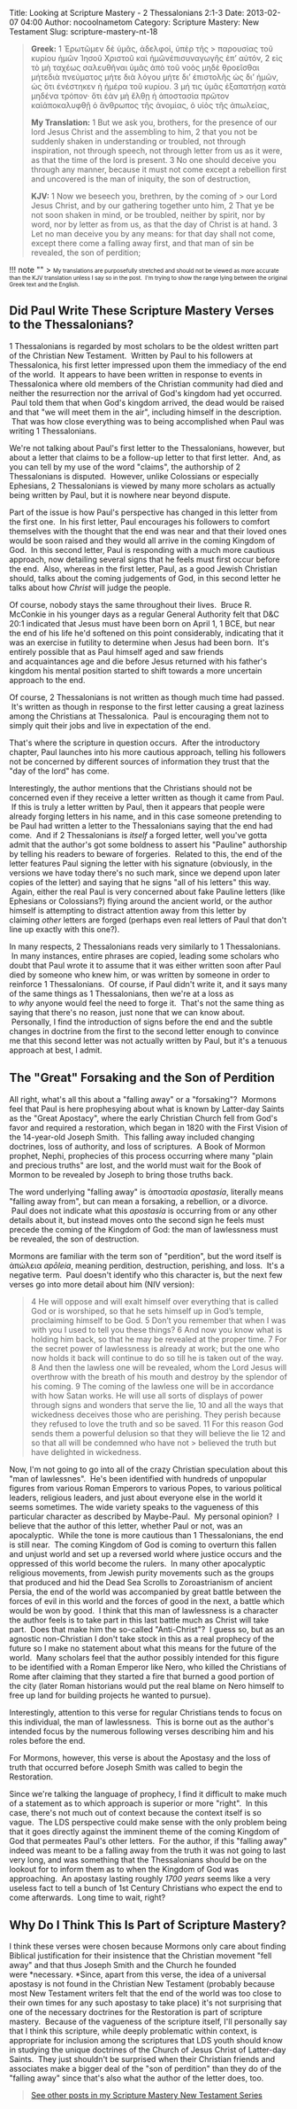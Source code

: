 Title: Looking at Scripture Mastery - 2 Thessalonians 2:1-3
Date: 2013-02-07 04:00
Author: nocoolnametom
Category: Scripture Mastery: New Testament
Slug: scripture-mastery-nt-18

> **Greek:**
>  <span>1</span> Ἐρωτῶμεν δὲ ὑμᾶς, ἀδελφοί, ὑπὲρ τῆς > παρουσίας τοῦ κυρίου ἡμῶν Ἰησοῦ Χριστοῦ καὶ ἡμῶνἐπισυναγωγῆς ἐπ’ αὐτόν,
>  <span>2</span> εἰς τὸ μὴ ταχέως σαλευθῆναι ὑμᾶς ἀπὸ τοῦ νοὸς μηδὲ θροεῖσθαι μήτεδιὰ πνεύματος μήτε διὰ λόγου μήτε δι’ ἐπιστολῆς ὡς δι’ ἡμῶν, ὡς ὅτι ἐνέστηκεν ἡ ἡμέρα τοῦ κυρίου.
>  <span>3</span> μή τις ὑμᾶς ἐξαπατήσῃ κατὰ μηδένα τρόπον· ὅτι ἐὰν μὴ ἔλθῃ ἡ ἀποστασία πρῶτον καὶἀποκαλυφθῇ ὁ ἄνθρωπος τῆς ἀνομίας, ὁ υἱὸς τῆς ἀπωλείας,
>
> **My Translation:**
>  <span>1</span> But we ask you, brothers, for the presence of our lord Jesus Christ and the assembling to him,
>  <span>2</span> that you not be suddenly shaken in understanding or troubled, not through inspiration, not through speech, not through letter from us as it were, as that the time of the lord is present.
>  <span>3</span> No one should deceive you through any manner, because it must not come except a rebellion first and uncovered is the man of iniquity, the son of destruction,
>
> **KJV:**
>  <span>1</span> Now we beseech you, brethren, by the coming of > our Lord Jesus Christ, and by our gathering together unto him,
>  <span>2</span> That ye be not soon shaken in mind, or be troubled, neither by spirit, nor by word, nor by letter as from us, as that the day of Christ is at hand.
>  <span>3</span> Let no man deceive you by any means: for that day shall not come, except there come a falling away first, and that man of sin be revealed, the son of perdition;

!!! note ""
     > <span style="font-size: x-small;">My translations are purposefully stretched and should not be viewed as more accurate than the KJV translation unless I say so in the post.  I'm trying to show the range lying between the original Greek text and the English.</span>

Did Paul Write These Scripture Mastery Verses to the Thessalonians?
-------------------------------------------------------------------

1 Thessalonians is regarded by most scholars to be the oldest written part of the Christian New Testament.  Written by Paul to his followers at Thessalonica, his first letter impressed upon them the immediacy of the end of the world.  It appears to have been written in response to events in Thessalonica where old members of the Christian community had died and neither the resurrection nor the arrival of God's kingdom had yet occurred.  Paul told them that when God's kingdom arrived, the dead would be raised and that "we will meet them in the air", including himself in the description.  That was how close everything was to being accomplished when Paul was writing 1 Thessalonians.

We're not talking about Paul's first letter to the Thessalonians, however, but about a letter that claims to be a follow-up letter to that first letter.  And, as you can tell by my use of the word "claims", the authorship of 2 Thessalonians is disputed.  However, unlike Colossians or especially Ephesians, 2 Thessalonians is viewed by many more scholars as actually being written by Paul, but it is nowhere near beyond dispute.

Part of the issue is how Paul's perspective has changed in this letter from the first one.  In his first letter, Paul encourages his followers to comfort themselves with the thought that the end was near and that their loved ones would be soon raised and they would all arrive in the coming Kingdom of God.  In this second letter, Paul is responding with a much more cautious approach, now detailing several signs that he feels must first occur before the end.  Also, whereas in the first letter, Paul, as a good Jewish Christian should, talks about the coming judgements of God, in this second letter he talks about how *Christ* will judge the people.

Of course, nobody stays the same throughout their lives.  Bruce R. McConkie in his younger days as a regular General Authority felt that D&C 20:1 indicated that Jesus must have been born on April 1, 1 BCE, but near the end of his life he'd softened on this point considerably, indicating that it was an exercise in futility to determine when Jesus had been born.  It's entirely possible that as Paul himself aged and saw friends and acquaintances age and die before Jesus returned with his father's kingdom his mental position started to shift towards a more uncertain approach to the end.

Of course, 2 Thessalonians is not written as though much time had passed.  It's written as though in response to the first letter causing a great laziness among the Christians at Thessalonica.  Paul is encouraging them not to simply quit their jobs and live in expectation of the end.

That's where the scripture in question occurs.  After the introductory chapter, Paul launches into his more cautious approach, telling his followers not be concerned by different sources of information they trust that the "day of the lord" has come.

Interestingly, the author mentions that the Christians should not be concerned even if they receive a letter written as though it came from Paul.  If this is truly a letter written by Paul, then it appears that people were already forging letters in his name, and in this case someone pretending to be Paul had written a letter to the Thessalonians saying that the end had come.  And if 2 Thessalonians is *itself* a forged letter, well you've gotta admit that the author's got some boldness to assert his "Pauline" authorship by telling his readers to beware of forgeries.  Related to this, the end of the letter features Paul signing the letter with his signature (obviously, in the versions we have today there's no such mark, since we depend upon later copies of the letter) and saying that he signs "all of his letters" this way.  Again, either the real Paul is very concerned about fake Pauline letters (like Ephesians or Colossians?) flying around the ancient world, or the author himself is attempting to distract attention away from this letter by claiming *other* letters are forged (perhaps even real letters of Paul that don't line up exactly with this one?).

In many respects, 2 Thessalonians reads very similarly to 1 Thessalonians.  In many instances, entire phrases are copied, leading some scholars who doubt that Paul wrote it to assume that it was either written soon after Paul died by someone who knew him, or was written by someone in order to reinforce 1 Thessalonians.  Of course, if Paul didn't write it, and it says many of the same things as 1 Thessalonians, then we're at a loss as to *why* anyone would feel the need to forge it.  That's not the same thing as saying that there's no reason, just none that we can know about.  Personally, I find the introduction of signs before the end and the subtle changes in doctrine from the first to the second letter enough to convince me that this second letter was not actually written by Paul, but it's a tenuous approach at best, I admit.

The "Great" Forsaking and the Son of Perdition
----------------------------------------------

All right, what's all this about a "falling away" or a "forsaking"?  Mormons feel that Paul is here prophesying about what is known by Latter-day Saints as the "Great Apostacy", where the early Christian Church fell from God's favor and required a restoration, which began in 1820 with the First Vision of the 14-year-old Joseph Smith.  This falling away included changing doctrines, loss of authority, and loss of scriptures.  A Book of Mormon prophet, Nephi, prophecies of this process occurring where many "plain and precious truths" are lost, and the world must wait for the Book of Mormon to be revealed by Joseph to bring those truths back.

The word underlying "falling away" is ἀποστασία *apostasía*, literally means "falling away from", but can mean a forsaking, a rebellion, or a divorce.  Paul does not indicate what this *apostasía* is occurring from or any other details about it, but instead moves onto the second sign he feels must precede the coming of the Kingdom of God: the man of lawlessness must be revealed, the son of destruction.

Mormons are familiar with the term son of "perdition", but the word itself is ἀπώλεια *apōleia*, meaning perdition, destruction, perishing, and loss.  It's a negative term.  Paul doesn't identify who this character is, but the next few verses go into more detail about him (NIV version):

>  <span>4</span> He will oppose and will exalt himself over everything that is called God or is worshiped, so that he sets himself up in God’s temple, proclaiming himself to be God.
>  <span>5</span> Don’t you remember that when I was with you I used to tell you these things?
>  <span>6</span> And now you know what is holding him back, so that he may be revealed at the proper time.
>  <span>7</span> For the secret power of lawlessness is already at work; but the one who now holds it back will continue to do so till he is taken out of the way.
>  <span>8</span> And then the lawless one will be revealed, whom the Lord Jesus will overthrow with the breath of his mouth and destroy by the splendor of his coming.
>  <span>9</span> The coming of the lawless one will be in accordance with how Satan works. He will use all sorts of displays of power through signs and wonders that serve the lie,
>  <span>10</span> and all the ways that wickedness deceives those who are perishing. They perish because they refused to love the truth and so be saved.
>  <span>11</span> For this reason God sends them a powerful delusion so that they will believe the lie
>  <span>12</span> and so that all will be condemned who have not > believed the truth but have delighted in wickedness.

Now, I'm not going to go into all of the crazy Christian speculation about this "man of lawlessnes".  He's been identified with hundreds of unpopular figures from various Roman Emperors to various Popes, to various political leaders, religious leaders, and just about everyone else in the world it seems sometimes. The wide variety speaks to the vagueness of this particular character as described by Maybe-Paul.  My personal opinion?  I believe that the author of this letter, whether Paul or not, was an apocalyptic.  While the tone is more cautious than 1 Thessalonians, the end is still near.  The coming Kingdom of God is coming to overturn this fallen and unjust world and set up a reversed world where justice occurs and the oppressed of this world become the rulers.  In many other apocalyptic religious movements, from Jewish purity movements such as the groups that produced and hid the Dead Sea Scrolls to Zoroastrianism of ancient Persia, the end of the world was accompanied by great battle between the forces of evil in this world and the forces of good in the next, a battle which would be won by good.  I think that this man of lawlessness is a character the author feels is to take part in this last battle much as Christ will take part.  Does that make him the so-called "Anti-Christ"?  I guess so, but as an agnostic non-Christian I don't take stock in this as a real prophecy of the future so I make no statement about what this means for the future of the world.  Many scholars feel that the author possibly intended for this figure to be identified with a Roman Emperor like Nero, who killed the Christians of Rome after claiming that they started a fire that burned a good portion of the city (later Roman historians would put the real blame on Nero himself to free up land for building projects he wanted to pursue).

Interestingly, attention to this verse for regular Christians tends to focus on this individual, the man of lawlessness.  This is borne out as the author's intended focus by the numerous following verses describing him and his roles before the end.

For Mormons, however, this verse is about the Apostasy and the loss of truth that occurred before Joseph Smith was called to begin the Restoration.

Since we're talking the language of prophecy, I find it difficult to make much of a statement as to which approach is superior or more "right".  In this case, there's not much out of context because the context itself is so vague.  The LDS perspective could make sense with the only problem being that it goes directly against the imminent theme of the coming Kingdom of God that permeates Paul's other letters.  For the author, if this "falling away" indeed was meant to be a falling away from the truth it was not going to last very long, and was something that the Thessalonians should be on the lookout for to inform them as to when the Kingdom of God was approaching.  An apostasy lasting roughly *1700 years* seems like a very useless fact to tell a bunch of 1st Century Christians who expect the end to come afterwards.  Long time to wait, right?

Why Do I Think This Is Part of Scripture Mastery?
-------------------------------------------------

I think these verses were chosen because Mormons only care about finding Biblical justification for their insistence that the Christian movement "fell away" and that thus Joseph Smith and the Church he founded were \*necessary. \*Since, apart from this verse, the idea of a universal apostasy is not found in the Christian New Testament (probably because most New Testament writers felt that the end of the world was too close to their own times for any such apostasy to take place) it's not surprising that one of the necessary doctrines for the Restoration is part of scripture mastery.  Because of the vagueness of the scripture itself, I'll personally say that I think this scripture, while deeply problematic within context, is appropriate for inclusion among the scriptures that LDS youth should know in studying the unique doctrines of the Church of Jesus Christ of Latter-day Saints.  They just shouldn't be surprised when their Christian friends and associates make a bigger deal of the "son of perdition" than they do of the "falling away" since that's also what the author of the letter does, too.

> [See other posts in my Scripture Mastery New Testament Series][]

[See other posts in my Scripture Mastery New Testament Series]: |filename|scripture-mastery-new-testament.md "Scripture Mastery: New Testament"
